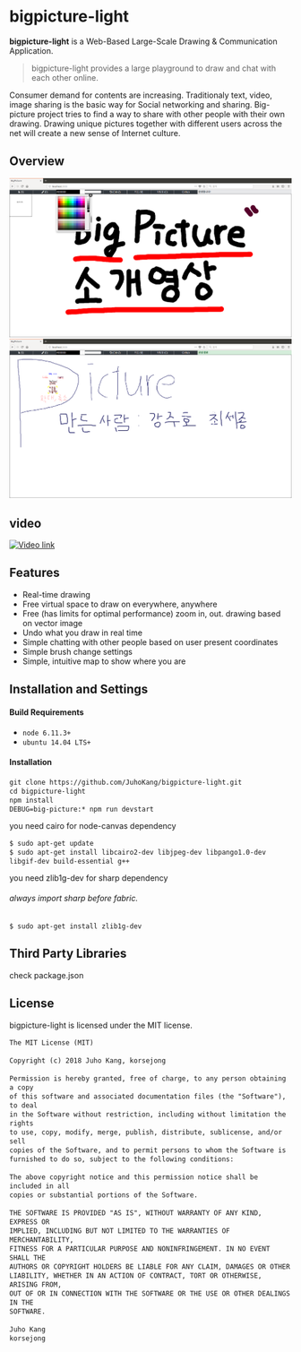 # bigpicture-light

**bigpicture-light** is a Web-Based Large-Scale Drawing & Communication Application.

> bigpicture-light provides a large playground to draw and chat with each other online.

Consumer demand for contents are increasing. Traditionaly text, video, image sharing is the basic way for Social networking and sharing. Big-picture project tries to find a way to share with other people with their own drawing. Drawing unique pictures together with different users across the net will create a new sense of Internet culture.

## Overview

![intro](https://github.com/JuhoKang/bigpicture-light/blob/master/bpimage1.png)
![color picking](https://github.com/JuhoKang/bigpicture-light/blob/master/bpimage2.png)

## video
[![Video link](https://img.youtube.com/vi/Tn8WEewwzwc/0.jpg)](https://www.youtube.com/watch?v=Tn8WEewwzwc)

## Features
* Real-time drawing
* Free virtual space to draw on everywhere, anywhere
* Free (has limits for optimal performance) zoom in, out. drawing based on vector image
* Undo what you draw in real time
* Simple chatting with other people based on user present coordinates
* Simple brush change settings
* Simple, intuitive map to show where you are

## Installation and Settings

#### Build Requirements

* `node 6.11.3+`
* `ubuntu 14.04 LTS+`

#### Installation

    git clone https://github.com/JuhoKang/bigpicture-light.git
    cd bigpicture-light 
    npm install
    DEBUG=big-picture:* npm run devstart

you need cairo for node-canvas dependency

    $ sudo apt-get update 
    $ sudo apt-get install libcairo2-dev libjpeg-dev libpango1.0-dev libgif-dev build-essential g++ 
    
you need zlib1g-dev for sharp dependency
###### always import sharp before fabric.
    $ sudo apt-get install zlib1g-dev
    
## Third Party Libraries

check package.json

## License
bigpicture-light is licensed under the MIT license.

```
The MIT License (MIT)

Copyright (c) 2018 Juho Kang, korsejong

Permission is hereby granted, free of charge, to any person obtaining a copy
of this software and associated documentation files (the "Software"), to deal
in the Software without restriction, including without limitation the rights
to use, copy, modify, merge, publish, distribute, sublicense, and/or sell
copies of the Software, and to permit persons to whom the Software is
furnished to do so, subject to the following conditions:

The above copyright notice and this permission notice shall be included in all
copies or substantial portions of the Software.

THE SOFTWARE IS PROVIDED "AS IS", WITHOUT WARRANTY OF ANY KIND, EXPRESS OR
IMPLIED, INCLUDING BUT NOT LIMITED TO THE WARRANTIES OF MERCHANTABILITY,
FITNESS FOR A PARTICULAR PURPOSE AND NONINFRINGEMENT. IN NO EVENT SHALL THE
AUTHORS OR COPYRIGHT HOLDERS BE LIABLE FOR ANY CLAIM, DAMAGES OR OTHER
LIABILITY, WHETHER IN AN ACTION OF CONTRACT, TORT OR OTHERWISE, ARISING FROM,
OUT OF OR IN CONNECTION WITH THE SOFTWARE OR THE USE OR OTHER DEALINGS IN THE
SOFTWARE.

Juho Kang
korsejong
